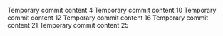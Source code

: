Temporary commit content 4
Temporary commit content 10
Temporary commit content 12
Temporary commit content 16
Temporary commit content 21
Temporary commit content 25
